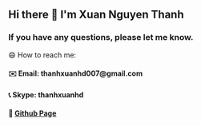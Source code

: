 
## Hi there 👋 I'm Xuan Nguyen Thanh
### If you have any questions, please let me know.

😄 How to reach me:

####  __✉️ Email: thanhxuanhd007@gmail.com__
#### __📞 Skype: thanhxuanhd__
#### __📘 [Github Page](https://thanhxuanhd.github.io/)__

